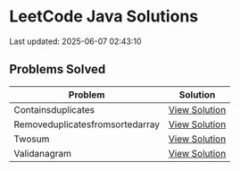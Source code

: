 # LeetCode Java Solutions

Last updated: 2025-06-07 02:43:10

## Problems Solved

| Problem | Solution |
|---------|----------|
| Containsduplicates | [View Solution](src/containsDuplicates) |
| Removeduplicatesfromsortedarray | [View Solution](src/removeDuplicatesFromSortedArray) |
| Twosum | [View Solution](src/two_sum) |
| Validanagram | [View Solution](src/valid_anagram) |

